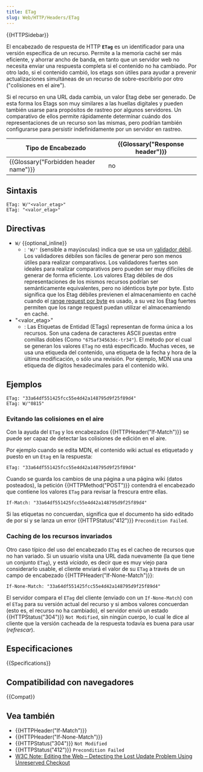 ```yaml
---
title: ETag
slug: Web/HTTP/Headers/ETag
---
```


{{HTTPSidebar}}

El encabezado de respuesta de HTTP **`ETag`** es un identificador para una versión específica de un recurso. Permite a la memoria caché ser más eficiente, y ahorrar ancho de banda, en tanto que un servidor web no necesita enviar una respuesta completa si el contenido no ha cambiado. Por otro lado, si el contenido cambió, los etags son útiles para ayudar a prevenir actualizaciones simultáneas de un recurso de sobre-escribirlo por otro ("colisiones en el aire").

Si el recurso en una URL dada cambia, un valor Etag debe ser generado. De esta forma los Etags son muy similares a las huellas digitales y pueden también usarse para propósitos de rastreo por algunos servidores. Un comparativo de ellos permite rápidamente determinar cuándo dos representaciones de un recurso son las mismas, pero podrían también configurarse para persistir indefinidamente por un servidor en rastreo.

| Tipo de Encabezado                    | {{Glossary("Response header")}} |
| ------------------------------------- | ------------------------------- |
| {{Glossary("Forbidden header name")}} | no                              |

## Sintaxis

```
ETag: W/"<valor_etag>"
ETag: "<valor_etag>"
```

## Directivas

- `W/` {{optional_inline}}
  - : `'W/'` (sensible a mayúsculas) indica que se usa un [validador débil](/es/docs/Web/HTTP/Conditional_requests#Weak_validation). Los validadores débiles son fáciles de generar pero son menos útiles para realizar comparativos. Los validadores fuertes son ideales para realizar comparativos pero pueden ser muy difíciles de generar de forma eficiente. Los valores Etag débiles de dos representaciones de los mismos recursos podrían ser semánticamente equivalentes, pero no idénticos byte por byte. Esto significa que los Etag débiles previenen el almacenamiento en caché cuando el [range request por byte](/es/docs/Web/HTTP/Headers/Accept-Ranges) es usado, a su vez los Etag fuertes permiten que los range request puedan utilizar el almacenamiendo en caché.
- "\<valor_etag>"
  - : Las Etiquetas de Entidad (ETags) representan de forma única a los recursos. Son una cadena de caracteres ASCII puestas entre comillas dobles (Como `"675af34563dc-tr34"`). El método por el cual se generan los valores `ETag` no está especificado. Muchas veces, se usa una etiqueda del contenido, una etiqueta de la fecha y hora de la última modificación, o sólo una revisión. Por ejemplo, MDN usa una etiqueda de dígitos hexadecimales para el contenido wiki.

## Ejemplos

```
ETag: "33a64df551425fcc55e4d42a148795d9f25f89d4"
ETag: W/"0815"
```

### Evitando las colisiones en el aire

Con la ayuda del `ETag` y los encabezados {{HTTPHeader("If-Match")}} se puede ser capaz de detectar las colisiones de edición en el aire.

Por ejemplo cuando se edita MDN, el contenido wiki actual es etiquetado y puesto en un `Etag` en la respuesta:

```
ETag: "33a64df551425fcc55e4d42a148795d9f25f89d4"
```

Cuando se guarda los cambios de una página a una página wiki (datos posteados), la petición {{HTTPMethod("POST")}} contendrá el encabezado que contiene los valores `ETag` para revisar la frescura entre ellas.

```
If-Match: "33a64df551425fcc55e4d42a148795d9f25f89d4"
```

Si las etiquetas no concuerdan, significa que el documento ha sido editado de por sí y se lanza un error {{HTTPStatus("412")}} `Precondition Failed`.

### Caching de los recursos invariados

Otro caso típico del uso del encabezado `ETag` es el cacheo de recursos que no han variado. Si un usuario visita una URL dada nuevamente (la que tiene un conjunto `ETag`), y está _viciado_, es decir que es muy viejo para considerarlo usable, el cliente enviará el valor de su `ETag` a través de un campo de encabezado {{HTTPHeader("If-None-Match")}}:

```
If-None-Match: "33a64df551425fcc55e4d42a148795d9f25f89d4"
```

El servidor compara el `ETag` del cliente (enviado con un `If-None-Match`) con el `ETag` para su versión actual del recurso y si ambos valores concuerdan (esto es, el recurso no ha cambiado), el servidor envió un estado {{HTTPStatus("304")}} `Not Modified`, sin ningún cuerpo, lo cual le dice al cliente que la versión cacheada de la respuesta todavía es buena para usar (_refrescar_).

## Especificaciones

{{Specifications}}

## Compatibilidad con navegadores

{{Compat}}

## Vea también

- {{HTTPHeader("If-Match")}}
- {{HTTPHeader("If-None-Match")}}
- {{HTTPStatus("304")}} `Not Modified`
- {{HTTPStatus("412")}} `Precondition Failed`
- [W3C Note: Editing the Web – Detecting the Lost Update Problem Using Unreserved Checkout](https://www.w3.org/1999/04/Editing/)
